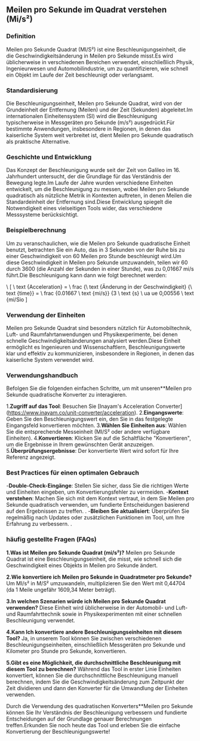 ## Meilen pro Sekunde im Quadrat verstehen (Mi/s²)

### Definition
Meilen pro Sekunde Quadrat (MI/S²) ist eine Beschleunigungseinheit, die die Geschwindigkeitsänderung in Meilen pro Sekunde misst.Es wird üblicherweise in verschiedenen Bereichen verwendet, einschließlich Physik, Ingenieurwesen und Automobilindustrie, um zu quantifizieren, wie schnell ein Objekt im Laufe der Zeit beschleunigt oder verlangsamt.

### Standardisierung
Die Beschleunigungseinheit, Meilen pro Sekunde Quadrat, wird von der Grundeinheit der Entfernung (Meilen) und der Zeit (Sekunden) abgeleitet.Im internationalen Einheitensystem (SI) wird die Beschleunigung typischerweise in Messgeräten pro Sekunde (m/s²) ausgedrückt.Für bestimmte Anwendungen, insbesondere in Regionen, in denen das kaiserliche System weit verbreitet ist, dient Meilen pro Sekunde quadratisch als praktische Alternative.

### Geschichte und Entwicklung
Das Konzept der Beschleunigung wurde seit der Zeit von Galileo im 16. Jahrhundert untersucht, der die Grundlage für das Verständnis der Bewegung legte.Im Laufe der Jahre wurden verschiedene Einheiten entwickelt, um die Beschleunigung zu messen, wobei Meilen pro Sekunde quadratisch als nützliche Metrik in Kontexten auftreten, in denen Meilen die Standardeinheit der Entfernung sind.Diese Entwicklung spiegelt die Notwendigkeit eines vielseitigen Tools wider, das verschiedene Messsysteme berücksichtigt.

### Beispielberechnung
Um zu veranschaulichen, wie die Meilen pro Sekunde quadratische Einheit benutzt, betrachten Sie ein Auto, das in 3 Sekunden von der Ruhe bis zu einer Geschwindigkeit von 60 Meilen pro Stunde beschleunigt wird.Um diese Geschwindigkeit in Meilen pro Sekunde umzuwandeln, teilen wir 60 durch 3600 (die Anzahl der Sekunden in einer Stunde), was zu 0,01667 mi/s führt.Die Beschleunigung kann dann wie folgt berechnet werden:

\ [
\ text {Acceleration} = \ frac {\ text {Änderung in der Geschwindigkeit} {\ text {time}} = \ frac {0.01667 \ text {mi/s}} {3 \ text {s} \ ua ue 0,00556 \ text {mi/Sio
\]

### Verwendung der Einheiten
Meilen pro Sekunde Quadrat sind besonders nützlich für Automobiltechnik, Luft- und Raumfahrtanwendungen und Physikexperimente, bei denen schnelle Geschwindigkeitsänderungen analysiert werden.Diese Einheit ermöglicht es Ingenieuren und Wissenschaftlern, Beschleunigungswerte klar und effektiv zu kommunizieren, insbesondere in Regionen, in denen das kaiserliche System verwendet wird.

### Verwendungshandbuch
Befolgen Sie die folgenden einfachen Schritte, um mit unseren**Meilen pro Sekunde quadratische Konverter zu interagieren.

1.**Zugriff auf das Tool**: Besuchen Sie [Inayam's Acceleration Converter] (https://www.inayam.co/unit-converter/acceleration).
2.**Eingangswerte**: Geben Sie den Beschleunigungswert ein, den Sie in das festgelegte Eingangsfeld konvertieren möchten.
3.**Wählen Sie Einheiten aus**: Wählen Sie die entsprechende Messeinheit (MI/S² oder andere verfügbare Einheiten).
4.**Konvertieren**: Klicken Sie auf die Schaltfläche "Konvertieren", um die Ergebnisse in Ihrem gewünschten Gerät anzuzeigen.
5.**Überprüfungsergebnisse**: Der konvertierte Wert wird sofort für Ihre Referenz angezeigt.

### Best Practices für einen optimalen Gebrauch
-**Double-Check-Eingänge**: Stellen Sie sicher, dass Sie die richtigen Werte und Einheiten eingeben, um Konvertierungsfehler zu vermeiden.
-**Kontext verstehen**: Machen Sie sich mit dem Kontext vertraut, in dem Sie Meilen pro Sekunde quadratisch verwenden, um fundierte Entscheidungen basierend auf den Ergebnissen zu treffen.
.
-**Bleiben Sie aktualisiert**: Überprüfen Sie regelmäßig nach Updates oder zusätzlichen Funktionen im Tool, um Ihre Erfahrung zu verbessern.
.

### häufig gestellte Fragen (FAQs)

**1.Was ist Meilen pro Sekunde Quadrat (mi/s²)?**
Meilen pro Sekunde Quadrat ist eine Beschleunigungseinheit, die misst, wie schnell sich die Geschwindigkeit eines Objekts in Meilen pro Sekunde ändert.

**2.Wie konvertiere ich Meilen pro Sekunde in Quadratmeter pro Sekunde?**
Um MI/s² in M/S² umzuwandeln, multiplizieren Sie den Wert mit 0,44704 (da 1 Meile ungefähr 1609,34 Meter beträgt).

**3.In welchen Szenarien würde ich Meilen pro Sekunde Quadrat verwenden?**
Diese Einheit wird üblicherweise in der Automobil- und Luft- und Raumfahrttechnik sowie in Physikexperimenten mit einer schnellen Beschleunigung verwendet.

**4.Kann Ich konvertiere andere Beschleunigungseinheiten mit diesem Tool?**
Ja, in unserem Tool können Sie zwischen verschiedenen Beschleunigungseinheiten, einschließlich Messgeräten pro Sekunde und Kilometer pro Stunde pro Sekunde, konvertieren.

**5.Gibt es eine Möglichkeit, die durchschnittliche Beschleunigung mit diesem Tool zu berechnen?**
Während das Tool in erster Linie Einheiten konvertiert, können Sie die durchschnittliche Beschleunigung manuell berechnen, indem Sie die Geschwindigkeitsänderung zum Zeitpunkt der Zeit dividieren und dann den Konverter für die Umwandlung der Einheiten verwenden.

Durch die Verwendung des quadratischen Konverters**Meilen pro Sekunde können Sie Ihr Verständnis der Beschleunigung verbessern und fundierte Entscheidungen auf der Grundlage genauer Berechnungen treffen.Erkunden Sie noch heute das Tool und erleben Sie die einfache Konvertierung der Beschleunigungswerte!